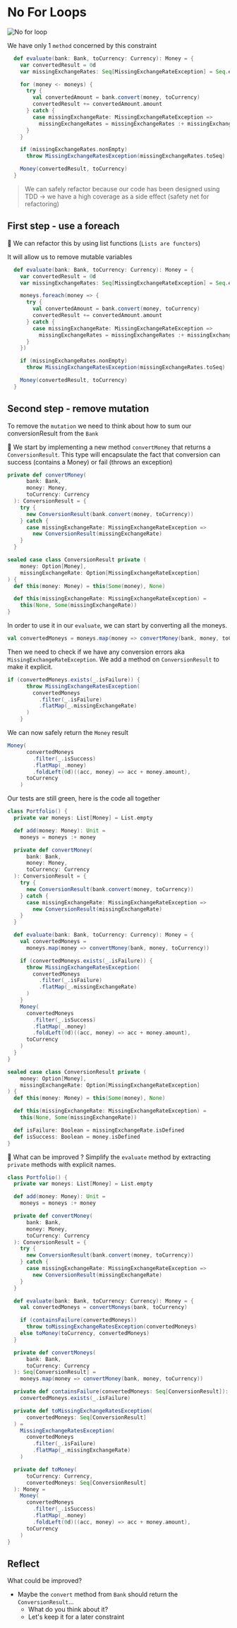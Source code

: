 # No For Loops
![No for loop](../../docs/img/no-for.png)

We have only 1 `method` concerned by this constraint

```scala
  def evaluate(bank: Bank, toCurrency: Currency): Money = {
    var convertedResult = 0d
    var missingExchangeRates: Seq[MissingExchangeRateException] = Seq.empty

    for (money <- moneys) {
      try {
        val convertedAmount = bank.convert(money, toCurrency)
        convertedResult += convertedAmount.amount
      } catch {
        case missingExchangeRate: MissingExchangeRateException =>
          missingExchangeRates = missingExchangeRates :+ missingExchangeRate
      }
    }

    if (missingExchangeRates.nonEmpty)
      throw MissingExchangeRatesException(missingExchangeRates.toSeq)

    Money(convertedResult, toCurrency)
  }
```

> We can safely refactor because our code has been designed using TDD -> we have a high coverage as a side effect (safety net for refactoring)

## First step - use a foreach
:large_blue_circle: 
We can refactor this by using  list functions (`Lists are functors`)

It will allow us to remove mutable variables

```scala
  def evaluate(bank: Bank, toCurrency: Currency): Money = {
    var convertedResult = 0d
    var missingExchangeRates: Seq[MissingExchangeRateException] = Seq.empty

    moneys.foreach(money => {
      try {
        val convertedAmount = bank.convert(money, toCurrency)
        convertedResult += convertedAmount.amount
      } catch {
        case missingExchangeRate: MissingExchangeRateException =>
          missingExchangeRates = missingExchangeRates :+ missingExchangeRate
      }
    })

    if (missingExchangeRates.nonEmpty)
      throw MissingExchangeRatesException(missingExchangeRates.toSeq)

    Money(convertedResult, toCurrency)
  }
```

## Second step - remove mutation
To remove the `mutation` we need to think about how to sum our conversionResult from the `Bank`

:large_blue_circle: We start by implementing a new method `convertMoney` that returns a `ConversionResult`.
This type will encapsulate the fact that conversion can success (contains a Money) or fail (throws an exception)

```scala
private def convertMoney(
      bank: Bank,
      money: Money,
      toCurrency: Currency
  ): ConversionResult = {
    try {
      new ConversionResult(bank.convert(money, toCurrency))
    } catch {
      case missingExchangeRate: MissingExchangeRateException =>
        new ConversionResult(missingExchangeRate)
    }
  }

sealed case class ConversionResult private (
    money: Option[Money],
    missingExchangeRate: Option[MissingExchangeRateException]
) {
  def this(money: Money) = this(Some(money), None)

  def this(missingExchangeRate: MissingExchangeRateException) =
    this(None, Some(missingExchangeRate))
}

```

In order to use it in our `evaluate`, we can start by converting all the moneys.

```scala
val convertedMoneys = moneys.map(money => convertMoney(bank, money, toCurrency))
```

Then we need to check if we have any conversion errors aka `MissingExchangeRateException`.
We add a method on `ConversionResult` to make it explicit.

```scala
if (convertedMoneys.exists(_.isFailure)) {
      throw MissingExchangeRatesException(
        convertedMoneys
          .filter(_.isFailure)
          .flatMap(_.missingExchangeRate)
      )
    }
```

We can now safely return the `Money` result

```scala
Money(
      convertedMoneys
        .filter(_.isSuccess)
        .flatMap(_.money)
        .foldLeft(0d)((acc, money) => acc + money.amount),
      toCurrency
    )
```

Our tests are still green, here is the code all together

```scala
class Portfolio() {
  private var moneys: List[Money] = List.empty

  def add(money: Money): Unit =
    moneys = moneys :+ money

  private def convertMoney(
      bank: Bank,
      money: Money,
      toCurrency: Currency
  ): ConversionResult = {
    try {
      new ConversionResult(bank.convert(money, toCurrency))
    } catch {
      case missingExchangeRate: MissingExchangeRateException =>
        new ConversionResult(missingExchangeRate)
    }
  }

  def evaluate(bank: Bank, toCurrency: Currency): Money = {
    val convertedMoneys =
      moneys.map(money => convertMoney(bank, money, toCurrency))

    if (convertedMoneys.exists(_.isFailure)) {
      throw MissingExchangeRatesException(
        convertedMoneys
          .filter(_.isFailure)
          .flatMap(_.missingExchangeRate)
      )
    }
    Money(
      convertedMoneys
        .filter(_.isSuccess)
        .flatMap(_.money)
        .foldLeft(0d)((acc, money) => acc + money.amount),
      toCurrency
    )
  }
}

sealed case class ConversionResult private (
    money: Option[Money],
    missingExchangeRate: Option[MissingExchangeRateException]
) {
  def this(money: Money) = this(Some(money), None)

  def this(missingExchangeRate: MissingExchangeRateException) =
    this(None, Some(missingExchangeRate))

  def isFailure: Boolean = missingExchangeRate.isDefined
  def isSuccess: Boolean = money.isDefined
}
```

:large_blue_circle: What can be improved ? 
Simplify the `evaluate` method by extracting `private` methods with explicit names.

```scala
class Portfolio() {
  private var moneys: List[Money] = List.empty

  def add(money: Money): Unit =
    moneys = moneys :+ money

  private def convertMoney(
      bank: Bank,
      money: Money,
      toCurrency: Currency
  ): ConversionResult = {
    try {
      new ConversionResult(bank.convert(money, toCurrency))
    } catch {
      case missingExchangeRate: MissingExchangeRateException =>
        new ConversionResult(missingExchangeRate)
    }
  }

  def evaluate(bank: Bank, toCurrency: Currency): Money = {
    val convertedMoneys = convertMoneys(bank, toCurrency)

    if (containsFailure(convertedMoneys))
      throw toMissingExchangeRatesException(convertedMoneys)
    else toMoney(toCurrency, convertedMoneys)
  }

  private def convertMoneys(
      bank: Bank,
      toCurrency: Currency
  ): Seq[ConversionResult] =
    moneys.map(money => convertMoney(bank, money, toCurrency))

  private def containsFailure(convertedMoneys: Seq[ConversionResult]): Boolean =
    convertedMoneys.exists(_.isFailure)

  private def toMissingExchangeRatesException(
      convertedMoneys: Seq[ConversionResult]
  ) =
    MissingExchangeRatesException(
      convertedMoneys
        .filter(_.isFailure)
        .flatMap(_.missingExchangeRate)
    )

  private def toMoney(
      toCurrency: Currency,
      convertedMoneys: Seq[ConversionResult]
  ): Money =
    Money(
      convertedMoneys
        .filter(_.isSuccess)
        .flatMap(_.money)
        .foldLeft(0d)((acc, money) => acc + money.amount),
      toCurrency
    )
}
```

## Reflect
What could be improved?
- Maybe the `convert` method from `Bank` should return the `ConversionResult`...
  - What do you think about it?
  - Let's keep it for a later constraint
